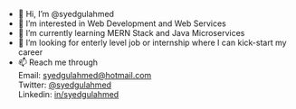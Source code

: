 - 👋 Hi, I’m @syedgulahmed
- 👀 I’m interested in Web Development and Web Services
- 🌱 I’m currently learning MERN Stack and Java Microservices
- 💞️ I’m looking for enterly level job or internship where I can kick-start my career
- 📫 Reach me through
                <br />Email: syedgulahmed@hotmail.com
                <br />Twitter: [@syedgulahmed](https://twitter.com/syed_gulahmed)
                <br />Linkedin: [in/syedgulahmed](https://linkedin.com/in/syedgulahmed)

<!---
syedgulahmed/syedgulahmed is a ✨ special ✨ repository because its `README.md` (this file) appears on your GitHub profile.
You can click the Preview link to take a look at your changes.
--->
